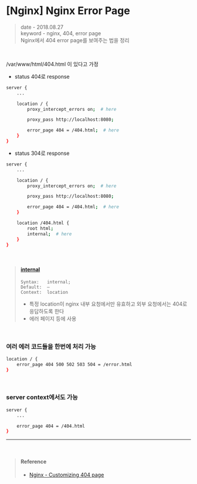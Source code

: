 # [Nginx] Nginx Error Page
> date - 2018.08.27  
> keyword - nginx, 404, error page  
> Nginx에서 404 error page를 보여주는 법을 정리

<br>

/var/www/html/404.html 이 있다고 가정

* status 404로 response
```sh
server {
    ...

    location / {
        proxy_intercept_errors on;  # here

        proxy_pass http://localhost:8080;

        error_page 404 = /404.html;  # here
    }
}
```

* status 304로 response
```sh
server {
    ...

    location / {
        proxy_intercept_errors on;  # here

        proxy_pass http://localhost:8080;

        error_page 404 = /404.html;  # here
    }

    location /404.html {
        root html;
        internal;  # here
    }
}
```

<br>

> #### [internal](http://nginx.org/en/docs/http/ngx_http_core_module.html#internal)
> ```
> Syntax:	internal;
> Default:	—
> Context:	location
> ```
> * 특정 location이 nginx 내부 요청에서만 유효하고 외부 요청에서는 404로 응답하도록 한다
> * 에러 페이지 등에 사용

<br>

### 여러 에러 코드들을 한번에 처리 가능
```sh
location / {
    error_page 404 500 502 503 504 = /error.html
}

```

<br>

### server context에서도 가능
```sh
server {
    ...

    error_page 404 = /404.html
}
```

---

<br>

> #### Reference
> * [Nginx - Customizing 404 page](https://stackoverflow.com/questions/1024199/nginx-customizing-404-page)
